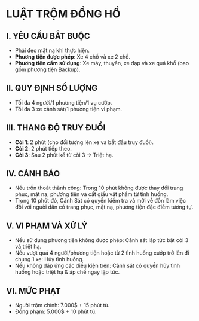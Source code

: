 # LUẬT TRỘM ĐỒNG HỒ

## I. YÊU CẦU BẮT BUỘC

- Phải đeo mặt nạ khi thực hiện.
- **Phương tiện được phép**: Xe 4 chỗ và xe 2 chỗ.
- **Phương tiện cấm sử dụng**: Xe máy, thuyền, xe đạp và xe quá khổ (bao gồm phương tiện Backup).

## II. QUY ĐỊNH SỐ LƯỢNG

- Tối đa 4 người/1 phương tiện/1 vụ cướp.
- Tối đa 3 xe cảnh sát/1 phương tiện vi phạm.

## III. THANG ĐỘ TRUY ĐUỔI

- **Còi 1**: 2 phút (cho đối tượng lên xe và bắt đầu truy đuổi).
- **Còi 2**: 2 phút tiếp theo.
- **Còi 3**: Sau 2 phút kể từ còi 3 → Triệt hạ.

## IV. CẢNH BÁO

- Nếu trốn thoát thành công: Trong 10 phút không được thay đổi trang phục, mặt nạ, phương tiện và cất giấu vật phẩm từ tình huống.
- Trong 10 phút đó, Cảnh Sát có quyền kiểm tra và mời về đồn làm việc đối với người dân có trang phục, mặt nạ, phương tiện đặc điểm tương tự.

## V. VI PHẠM VÀ XỬ LÝ

- Nếu sử dụng phương tiện không được phép: Cảnh sát lập tức bật còi 3 và triệt hạ.
- Nếu vượt quá 4 người/phương tiện hoặc từ 2 tình huống cướp trở lên đi chung 1 xe: Hủy tình huống.
- Nếu không đáp ứng các điều kiện trên: Cảnh sát có quyền hủy tình huống hoặc triệt hạ & áp chế ngay lập tức.

## VI. MỨC PHẠT

- Người trộm chính: 7.000$ + 15 phút tù.
- Đồng phạm: 5.000$ + 10 phút tù.
  